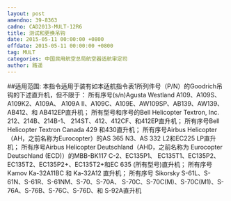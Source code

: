 ```yaml
---
layout: post
amendno: 39-8363
cadno: CAD2013-MULT-12R6
title: 测试和更换吊钩
date: 2015-05-11 00:00:00 +0800
effdate: 2015-05-11 00:00:00 +0800
tag: MULT
categories: 中国民用航空总局航空器适航审定司
author: 路遥
---
```


##适用范围:
本指令适用于装有如本适航指令表1所列件号（P/N）的Goodrich吊钩的下述直升机，但不限于：
所有序号(s/n)Agusta Westland A109、A109S、A109K2、A109A、 A109A II、A109C、A109E、AW109SP、AB139、AW139、AB412、和 AB412EP直升机；
所有型号和序号的Bell Helicopter Textron, Inc. 212、214B、214B-1、 214ST、412、412CF、和412EP直升机；
所有序号Bell Helicopter Textron Canada 429 和430直升机；
所有序号Airbus Helicopter（AH，之前名称为Eurocopter）的AS 365 N3、AS 332 L2和EC225 LP直升机；
所有序号Airbus Helicopter Deutschland（AHD，之前名称为 Eurocopter Deutschland (ECD)）的MBB-BK117 C-2、EC135P1、 EC135T1、EC135P2、EC135T2、EC135P2+、EC135T2+和EC 635 (所有型号)直升机；
所有序号 Kamov Ka-32A11BC 和 Ka-32A12 直升机； 所有序号 Sikorsky S-61L、S-61N、S-61R、S-61NM、S-70、S-70A、 S-70C、S-70C(M)、S-70C(M1)、S-76A、S-76B、S-76C、S-76D、和 S-92A直升机

